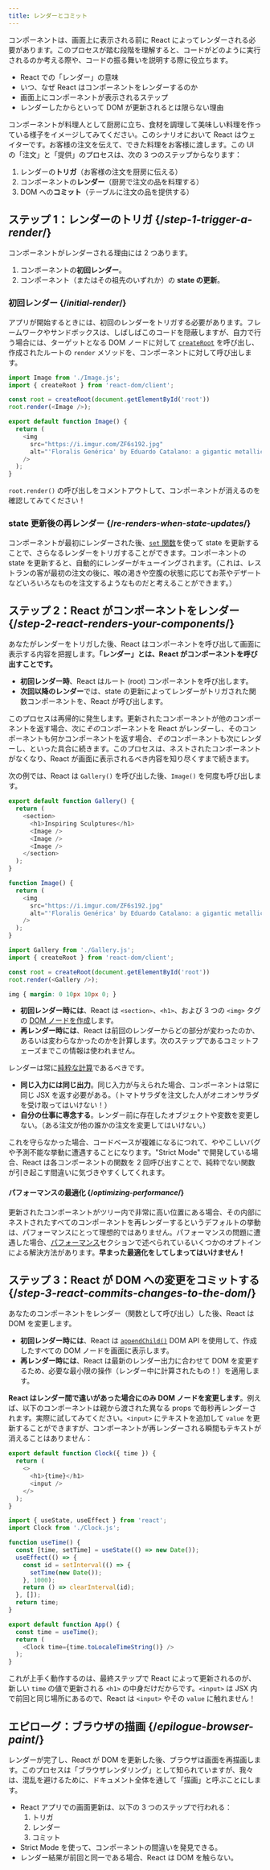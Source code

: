 ```yaml
---
title: レンダーとコミット
---
```


<Intro>

コンポーネントは、画面上に表示される前に React によってレンダーされる必要があります。このプロセスが踏む段階を理解すると、コードがどのように実行されるのか考える際や、コードの振る舞いを説明する際に役立ちます。

</Intro>

<YouWillLearn>

* React での「レンダー」の意味
* いつ、なぜ React はコンポーネントをレンダーするのか
* 画面上にコンポーネントが表示されるステップ
* レンダーしたからといって DOM が更新されるとは限らない理由

</YouWillLearn>

コンポーネントが料理人として厨房に立ち、食材を調理して美味しい料理を作っている様子をイメージしてみてください。このシナリオにおいて React はウェイターです。お客様の注文を伝えて、できた料理をお客様に渡します。この UI の「注文」と「提供」のプロセスは、次の 3 つのステップからなります：

1. レンダーの**トリガ**（お客様の注文を厨房に伝える）
2. コンポーネントの**レンダー**（厨房で注文の品を料理する）
3. DOM への**コミット**（テーブルに注文の品を提供する）

<IllustrationBlock sequential>
  <Illustration caption="トリガ" alt="レストランのウェイター役の React が、ユーザから注文を聞き取って、コンポーネントの厨房に渡している。" src="/images/docs/illustrations/i_render-and-commit1.png" />
  <Illustration caption="レンダー" alt="Card シェフが React に出来立ての Card コンポーネントを渡している。" src="/images/docs/illustrations/i_render-and-commit2.png" />
  <Illustration caption="コミット" alt="React がユーザの座っているテーブルに Card を提供している。" src="/images/docs/illustrations/i_render-and-commit3.png" />
</IllustrationBlock>

## ステップ 1：レンダーのトリガ {/*step-1-trigger-a-render*/}

コンポーネントがレンダーされる理由には 2 つあります。

1. コンポーネントの**初回レンダー**。
2. コンポーネント（またはその祖先のいずれか）の **state の更新**。

### 初回レンダー {/*initial-render*/}

アプリが開始するときには、初回のレンダーをトリガする必要があります。フレームワークやサンドボックスは、しばしばこのコードを隠蔽しますが、自力で行う場合には、ターゲットとなる DOM ノードに対して [`createRoot`](/reference/react-dom/client/createRoot) を呼び出し、作成されたルートの `render` メソッドを、コンポーネントに対して呼び出します。

<Sandpack>

```js src/index.js active
import Image from './Image.js';
import { createRoot } from 'react-dom/client';

const root = createRoot(document.getElementById('root'))
root.render(<Image />);
```

```js src/Image.js
export default function Image() {
  return (
    <img
      src="https://i.imgur.com/ZF6s192.jpg"
      alt="'Floralis Genérica' by Eduardo Catalano: a gigantic metallic flower sculpture with reflective petals"
    />
  );
}
```

</Sandpack>

`root.render()` の呼び出しをコメントアウトして、コンポーネントが消えるのを確認してみてください！

### state 更新後の再レンダー {/*re-renders-when-state-updates*/}

コンポーネントが最初にレンダーされた後、[`set` 関数](/reference/react/useState#setstate)を使って state を更新することで、さらなるレンダーをトリガすることができます。コンポーネントの state を更新すると、自動的にレンダーがキューイングされます。（これは、レストランの客が最初の注文の後に、喉の渇きや空腹の状態に応じてお茶やデザートなどいろいろなものを注文するようなものだと考えることができます。）

<IllustrationBlock sequential>
  <Illustration caption="state の更新が..." alt="レストランのウェイター役の React が Card UI を提供したところ。矢印頭の顧客は、黒ではなく、ピンクのカードが欲しいのだと注文している。" src="/images/docs/illustrations/i_rerender1.png" />
  <Illustration caption="... トリガになって ..." alt="React はコンポーネントの厨房に戻り、ピンクの Card が必要だと Card シェフに伝える。" src="/images/docs/illustrations/i_rerender2.png" />
  <Illustration caption="... レンダーされる！" alt="Card シェフはピンクのカードを React に渡している。" src="/images/docs/illustrations/i_rerender3.png" />
</IllustrationBlock>

## ステップ 2：React がコンポーネントをレンダー {/*step-2-react-renders-your-components*/}

あなたがレンダーをトリガした後、React はコンポーネントを呼び出して画面に表示する内容を把握します。**「レンダー」とは、React がコンポーネントを呼び出すことです。**

* **初回レンダー時**、React はルート (root) コンポーネントを呼び出します。
* **次回以降のレンダー**では、state の更新によってレンダーがトリガされた関数コンポーネントを、React が呼び出します。

このプロセスは再帰的に発生します。更新されたコンポーネントが他のコンポーネントを返す場合、次に*その*コンポーネントを React がレンダーし、そのコンポーネントも何かコンポーネントを返す場合、*その*コンポーネントも次にレンダーし、といった具合に続きます。このプロセスは、ネストされたコンポーネントがなくなり、React が画面に表示されるべき内容を知り尽くすまで続きます。

次の例では、React は `Gallery()` を呼び出した後、`Image()` を何度も呼び出します。

<Sandpack>

```js src/Gallery.js active
export default function Gallery() {
  return (
    <section>
      <h1>Inspiring Sculptures</h1>
      <Image />
      <Image />
      <Image />
    </section>
  );
}

function Image() {
  return (
    <img
      src="https://i.imgur.com/ZF6s192.jpg"
      alt="'Floralis Genérica' by Eduardo Catalano: a gigantic metallic flower sculpture with reflective petals"
    />
  );
}
```

```js src/index.js
import Gallery from './Gallery.js';
import { createRoot } from 'react-dom/client';

const root = createRoot(document.getElementById('root'))
root.render(<Gallery />);
```

```css
img { margin: 0 10px 10px 0; }
```

</Sandpack>

* **初回レンダー時には**、React は `<section>`、`<h1>`、および 3 つの `<img>` タグの [DOM ノードを作成](https://developer.mozilla.org/docs/Web/API/Document/createElement)します。
* **再レンダー時には**、React は前回のレンダーからどの部分が変わったのか、あるいは変わらなかったのかを計算します。次のステップであるコミットフェーズまでこの情報は使われません。

<Pitfall>

レンダーは常に[純粋な計算](/learn/keeping-components-pure)であるべきです。

* **同じ入力には同じ出力**。同じ入力が与えられた場合、コンポーネントは常に同じ JSX を返す必要がある。（トマトサラダを注文した人がオニオンサラダを受け取ってはいけない！）
* **自分の仕事に専念する**。レンダー前に存在したオブジェクトや変数を変更しない。（ある注文が他の誰かの注文を変更してはいけない。）

これを守らなかった場合、コードベースが複雑になるにつれて、ややこしいバグや予測不能な挙動に遭遇することになります。"Strict Mode" で開発している場合、React は各コンポーネントの関数を 2 回呼び出すことで、純粋でない関数が引き起こす間違いに気づきやすくしてくれます。

</Pitfall>

<DeepDive>

#### パフォーマンスの最適化 {/*optimizing-performance*/}

更新されたコンポーネントがツリー内で非常に高い位置にある場合、その内部にネストされたすべてのコンポーネントを再レンダーするというデフォルトの挙動は、パフォーマンスにとって理想的ではありません。パフォーマンスの問題に遭遇した場合、[パフォーマンス](https://reactjs.org/docs/optimizing-performance.html)セクションで述べられているいくつかのオプトインによる解決方法があります。**早まった最適化をしてしまってはいけません！**

</DeepDive>

## ステップ 3：React が DOM への変更をコミットする {/*step-3-react-commits-changes-to-the-dom*/}

あなたのコンポーネントをレンダー（関数として呼び出し）した後、React は DOM を変更します。

* **初回レンダー時には**、React は [`appendChild()`](https://developer.mozilla.org/docs/Web/API/Node/appendChild) DOM API を使用して、作成したすべての DOM ノードを画面に表示します。
* **再レンダー時には**、React は最新のレンダー出力に合わせて DOM を変更するため、必要な最小限の操作（レンダー中に計算されたもの！）を適用します。

**React はレンダー間で違いがあった場合にのみ DOM ノードを変更します**。例えば、以下のコンポーネントは親から渡された異なる props で毎秒再レンダーされます。実際に試してみてください。`<input>` にテキストを追加して `value` を更新することができますが、コンポーネントが再レンダーされる瞬間もテキストが消えることはありません：

<Sandpack>

```js src/Clock.js active
export default function Clock({ time }) {
  return (
    <>
      <h1>{time}</h1>
      <input />
    </>
  );
}
```

```js src/App.js hidden
import { useState, useEffect } from 'react';
import Clock from './Clock.js';

function useTime() {
  const [time, setTime] = useState(() => new Date());
  useEffect(() => {
    const id = setInterval(() => {
      setTime(new Date());
    }, 1000);
    return () => clearInterval(id);
  }, []);
  return time;
}

export default function App() {
  const time = useTime();
  return (
    <Clock time={time.toLocaleTimeString()} />
  );
}
```

</Sandpack>

これが上手く動作するのは、最終ステップで React によって更新されるのが、新しい `time` の値で更新される `<h1>` の中身だけだからです。`<input>` は JSX 内で前回と同じ場所にあるので、React は `<input>` やその `value` に触れません！
## エピローグ：ブラウザの描画 {/*epilogue-browser-paint*/}

レンダーが完了し、React が DOM を更新した後、ブラウザは画面を再描画します。このプロセスは「ブラウザレンダリング」として知られていますが、我々は、混乱を避けるために、ドキュメント全体を通して「描画」と呼ぶことにします。

<Illustration alt="ブラウザが「カード要素と静物画」を描画している" src="/images/docs/illustrations/i_browser-paint.png" />

<Recap>

* React アプリでの画面更新は、以下の 3 つのステップで行われる：
  1. トリガ
  2. レンダー
  3. コミット
* Strict Mode を使って、コンポーネントの間違いを発見できる。
* レンダー結果が前回と同一である場合、React は DOM を触らない。

</Recap>
